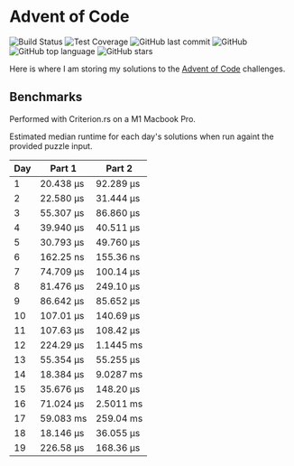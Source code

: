 # Advent of Code

![Build Status](https://github.com/nsheely/AoC/workflows/Rust%20CI/badge.svg)
![Test Coverage](https://img.shields.io/badge/dynamic/json?url=https%3A%2F%2Fstorage.googleapis.com%2Faoc_coverage%2Fcoverage-data%2Fllvm-cov.json&query=%24.data.0.totals.lines.percent&suffix=%25&label=Coverage&color=brightGreen)
![GitHub last commit](https://img.shields.io/github/last-commit/nsheely/AoC)
![GitHub](https://img.shields.io/github/license/nsheely/AoC)
![GitHub top language](https://img.shields.io/github/languages/top/nsheely/AoC)
![GitHub stars](https://img.shields.io/github/stars/nsheely/AoC)

Here is where I am storing my solutions to the [Advent of Code](https://adventofcode.com/) challenges.

## Benchmarks

Performed with Criterion.rs on a M1 Macbook Pro.

Estimated median runtime for each day's solutions when run againt the provided puzzle input.

| Day | Part 1 | Part 2 |
| --- | ------ | ------ |
| 1   | 20.438 µs  | 92.289 µs  |
| 2   | 22.580 µs  | 31.444 µs  |
| 3   | 55.307 µs  | 86.860 µs  |
| 4   | 39.940 µs  | 40.511 µs  |
| 5   | 30.793 µs  | 49.760 µs  |
| 6   | 162.25 ns  | 155.36 ns  |
| 7   | 74.709 µs  | 100.14 µs  |
| 8   | 81.476 µs  | 249.10 µs  |
| 9   | 86.642 µs  | 85.652 µs  |
| 10  | 107.01 µs  | 140.69 µs  |
| 11  | 107.63 µs  | 108.42 µs  |
| 12  | 224.29 µs  | 1.1445 ms  |
| 13  | 55.354 µs  | 55.255 µs  |
| 14  | 18.384 µs  | 9.0287 ms  |
| 15  | 35.676 µs  | 148.20 µs  |
| 16  | 71.024 µs  | 2.5011 ms  |
| 17  | 59.083 ms  | 259.04 ms  |
| 18  | 18.146 µs  | 36.055 µs  |
| 19  | 226.58 µs  | 168.36 µs  |